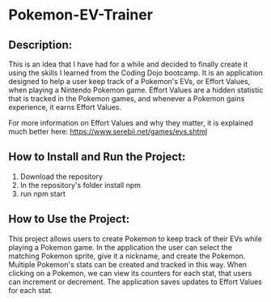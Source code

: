# Pokemon-EV-Trainer

## Description:
This is an idea that I have had for a while and decided to finally create it using the skills I learned from the Coding Dojo bootcamp.
It is an application designed to help a user keep track of a Pokemon's EVs, or Effort Values, when playing a Nintendo Pokemon game. 
Effort Values are a hidden statistic that is tracked in the Pokemon games, and whenever a Pokemon gains experience, it earns Effort Values.

For more information on Effort Values and why they matter, it is explained much better here: https://www.serebii.net/games/evs.shtml

## How to Install and Run the Project:
1. Download the repository
2. In the repository's folder install npm
3. run npm start

## How to Use the Project:
This project allows users to create Pokemon to keep track of their EVs while playing a Pokemon game. In the application the user can select the matching 
Pokemon sprite, give it a nickname, and create the Pokemon. Multiple Pokemon's stats can be created and tracked in this way. When clicking on a Pokemon,
we can view its counters for each stat, that users can increment or decrement. The application saves updates to Effort Values for each stat.
